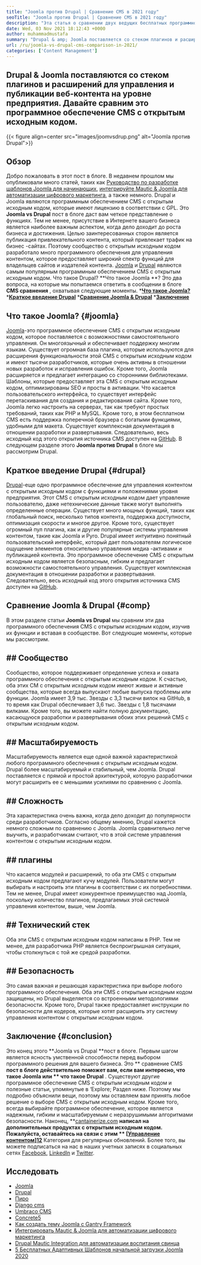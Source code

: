 ```yaml
---
title: "Joomla против Drupal | Сравнение CMS в 2021 году" 
seoTitle: "Joomla против Drupal | Сравнение CMS в 2021 году" 
description: "Эта статья о сравнении двух ведущих бесплатных программного обеспечения CMS Joomla с Drupal. Оба программного обеспечения самостоятельно и поставляются с широким спектром плагинов." 
date: Wed, 03 Nov 2021 18:12:43 +0000
author: muhammadmustafa
summary: "Drupal & amp; Joomla поставляется со стеком плагинов и расширений для управления и публикации веб-контента на уровне предприятия. Давайте сравним это программное обеспечение CMS с открытым исходным кодом." 
url: /ru/joomla-vs-drupal-cms-comparison-in-2021/
categories: ['Content Management']
---
```


## Drupal & Joomla поставляются со стеком плагинов и расширений для управления и публикации веб-контента на уровне предприятия. Давайте сравним это программное обеспечение CMS с открытым исходным кодом.

{{< figure align=center src="images/joomvsdrup.png" alt="Joomla против Drupal">}}


## **Обзор** 
Добро пожаловать в этот пост в блоге. В недавнем прошлом мы опубликовали много статей, таких как [Руководство по разработке шаблонов Joomla для начинающих][1], [интегрируйте Mautic & Joomla для автоматизации цифрового маркетинга][2], а также немного. Drupal и Joomla являются программным обеспечением CMS с открытым исходным кодом, которые имеют лицензию в соответствии с GPL. Это **Joomla vs Drupal**  пост в блоге даст вам четкое представление о функциях. Тем не менее, присутствие в Интернете вашего бизнеса является наиболее важным аспектом, когда дело доходит до роста бизнеса и достижения. Целью заинтересованных сторон является публикация привлекательного контента, который привлекает трафик на бизнес -сайтах.
Поэтому сообщество с открытым исходным кодом разработало много программного обеспечения для управления контентом, которое предоставляет широкий спектр функций для владельцев сайтов и издателей контента. [Joomla][3] и [Drupal][4] являются самым популярным программным обеспечением CMS с открытым исходным кодом. Что такое Drupal? **Что такое Joomla **? Это два вопроса, на которые мы попытаемся ответить в сообщении в блоге  **CMS сравнения**  , охватывая следующие моменты.
  ***[Что такое Joomla?][5]** 
  ***[Краткое введение Drupal][6]** 
  ***[Сравнение Joomla & Drupal][7]** 
  ***[Заключение][8]** 

## Что такое Joomla?   {#joomla}
[Joomla][3]-это программное обеспечение CMS с открытым исходным кодом, которое поставляется с возможностями самостоятельного управления. Он многоязычный и обеспечивает поддержку многим языкам. Существует огромная база плагина, которые используются для расширения функциональности этой CMS с открытым исходным кодом и имеют тысячи разработчиков, которые очень активны в отношении новых разработок и исправления ошибок. Кроме того, Joomla расширяется и предлагает интеграцию со сторонними библиотеками. Шаблоны, которые предоставляет эта CMS с открытым исходным кодом, оптимизированы SEO и просты в активации. Что касается пользовательского интерфейса, то существует интерфейс перетаскивания для создания и редактирования сайта.
Кроме того, Joomla легко настроить на серверах, так как требуют простых требований, таких как PHP и MySQL. Кроме того, в этом бесплатном CMS есть поддержка поперечной браузера с богатыми функциями, удобными для макета. Существует комплексная документация в отношении разработки и развертывания. Следовательно, весь исходный код этого открытия источника CMS доступен на [GitHub][9]. В следующем разделе этого **Joomla против Drupal**  в блоге мы рассмотрим Drupal.

## Краткое введение Drupal   {#drupal}
[Drupal][4]-еще одно программное обеспечение для управления контентом с открытым исходным кодом с функциями и положениями уровня предприятия. Этот CMS с открытым исходным кодом дает управление пользователю, даже нетехнические данные также могут выполнять определенные операции. Существует много мощных функций, таких как глобальный поиск, несколько типов контента, поддержка доступности, оптимизация скорости и многое другое. Кроме того, существует огромный пул плагина, как и другие популярные системы управления контентом, такие как Joomla и Pyro. Drupal имеет интуитивно понятный пользовательский интерфейс, который дает пользователям логическое ощущение элементов относительно управления медиа -активами и публикацией контента.
Это программное обеспечение CMS с открытым исходным кодом является безопасным, гибким и предлагает возможности самостоятельного управления. Существует комплексная документация в отношении разработки и развертывания. Следовательно, весь исходный код этого открытия источника CMS доступен на [GitHub][10].

## Сравнение Joomla & Drupal   {#comp}
В этом разделе статьи **Joomla vs Drupal**  мы сравним эти два программного обеспечения CMS с открытым исходным кодом, изучив их функции и вставая в сообществе. Вот следующие моменты, которые мы рассмотрим.

## ## Сообщество
Сообщество, которое поддерживает определение успеха и охвата программного обеспечения с открытым исходным кодом. К счастью, оба этих CM с открытым исходным кодом имеют живые и активные сообщества, которые всегда выпускают любые выпуска проблемы или функции. Joomla имеет 3,9 тыс. Звезды с 3,3 тысячи вилок на GitHub, в то время как Drupal обеспечивает 3,6 тыс. Звезды с 1,8 тысячами вилками. Кроме того, вы можете найти полную документацию, касающуюся разработки и развертывания обоих этих решений CMS с открытым исходным кодом.

## ## Масштабируемость
Масштабируемость является еще одной важной характеристикой любого программного обеспечения с открытым исходным кодом. Drupal более масштабируемый и стабильный, чем Joomla. Drupal поставляется с прямой и простой архитектурой, которую разработчики могут расширить ее с меньшими усилиями по сравнению с Joomla.

## ## Сложность
Эта характеристика очень важна, когда дело доходит до популярности среди разработчиков. Согласно общему мнению, Drupal кажется немного сложным по сравнению с Joomla. Joomla сравнительно легче выучить, и разработчикам считают, что в этой системе управления контентом с открытым исходным кодом.

## ## плагины
Что касается модулей и расширений, то оба эти CMS с открытым исходным кодом предлагают кучу модулей. Пользователи могут выбирать и настроить эти плагины в соответствии с их потребностями. Тем не менее, Drupal имеет конкурентное преимущество над Joomla, поскольку количество плагинов, предлагаемых этой системой управления контентом, выше, чем Joomla.

## ## Технический стек
Оба эти CMS с открытым исходным кодом написаны в PHP. Тем не менее, для разработчика PHP является беспроигрышная ситуация, чтобы столкнуться с той же средой разработки.

## ## Безопасность
Это самая важная и решающая характеристика при выборе любого программного обеспечения. Оба эти CMS с открытым исходным кодом защищены, но Drupal выделяется со встроенными методологиями безопасности. Кроме того, Drupal также предоставляет инструкции по безопасности для кодеров, которые хотят расширить эту систему управления контентом с открытым исходным кодом.

## Заключение   {#conclusion}
Это конец этого **Joomla vs Drupal  **пост в блоге. Первым шагом является ясность умственной способности перед выбором программного решения для вашего бизнеса. Это **  сравнение CMS  **пост в блоге действительно поможет вам, если вам интересно, что такое Joomla или **  что такое Drupal** . Существуют другие программное обеспечение CMS с открытым исходным кодом и полезные статьи, упомянутые в ‘Explore; Раздел ниже. Поэтому мы подробно объяснили вещи, поэтому мы оставляем вам принять любое решение о выборе CMS с открытым исходным кодом. Кроме того, всегда выбирайте программное обеспечение, которое является надежным, гибким и масштабируемым с неразрушимыми алгоритмами безопасности.
Наконец, **[cantainerize.com][11]  **написал на дополнительных продуктах с открытым исходным кодом. Пожалуйста, оставайтесь на связи с этим **  [[Управление контентом][12]][12]**  Категория для регулярных обновлений. Более того, вы можете подписаться на нас в наших учетных записях в социальных сетях [Facebook][13], [LinkedIn][14] и [Twitter][15].

## Исследовать
  * [Joomla][3]
  * [Drupal][4]
  * [Пиро][16]
  * [Django cms][17]
  * [Umbraco CMS][18]
  * [Concrete5][19]
  * [Как создать тему Joomla с Gantry Framework][20]
  * [Интегрировать Mautic & Joomla для автоматизации цифрового маркетинга][2]
  * [Drupal Mautic Integration для автоматизации воспитания свинца][21]
  * [5 Бесплатных Адаптивных Шаблонов начальной загрузки Joomla 2020][22]

  
[1]: https://blog.containerize.com/content-management/responsive-joomla-templates-tutorial/
[2]: https://blog.containerize.com/content-management/integrate-mautic-with-joomla-for-marketing-automation/
[3]: https://products.containerize.com/content-management/joomla
[4]: https://products.containerize.com/content-management/drupal
[5]: #joomla
[6]: #drupal
[7]: #comp
[8]: #Conclusion
[9]: https://github.com/joomla/joomla-cms
[10]: https://github.com/drupal/drupal
[11]: https://www.containerize.com/
[12]: https://products.containerize.com/content-management/
[13]: https://web.facebook.com/containerize
[14]: https://www.linkedin.com/company/containerize/
[15]: https://twitter.com/containerize_co
[16]: https://products.containerize.com/content-management/pyro
[17]: https://products.containerize.com/content-management/django
[18]: https://products.containerize.com/content-management/umbraco
[19]: https://products.containerize.com/content-management/concrete5
[20]: https://blog.containerize.com/content-management/how-to-create-joomla-theme-joomla-gantry-framework/
[21]: https://blog.containerize.com/content-management/drupal-tutorial-automate-lead-growth-with-drupal-mautic/
[22]: https://blog.containerize.com/content-management/top-5-best-free-responsive-joomla-templates-of-2020/
